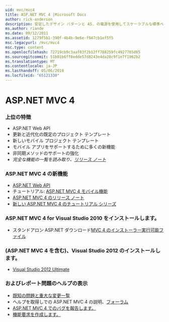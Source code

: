 ```yaml
---
uid: mvc/mvc4
title: ASP.NET MVC 4 |Microsoft Docs
author: rick-anderson
description: 安定したデザイン パターンと AS. の電源を使用してスケーラブルな標準ベースの web アプリケーションを構築するためのフレームワークを ASP.NET MVC 4 の ASP.NET MVC 4 には.
ms.author: riande
ms.date: 09/12/2011
ms.assetid: 1279f5b1-390f-4b4b-9e6e-f947cb1ef5f5
msc.legacyurl: /mvc/mvc4
msc.type: content
ms.openlocfilehash: 72719cb9c3aaf03f2b12ff788259fc4927785d05
ms.sourcegitcommit: 51b01b6ff8edde57d8243e4da28c9f1e7f1962b2
ms.translationtype: MT
ms.contentlocale: ja-JP
ms.lasthandoff: 05/06/2019
ms.locfileid: "65121330"
---
```

# <a name="aspnet-mvc-4"></a>ASP.NET MVC 4

### <a name="top-features"></a>上位の特徴

- ASP.NET Web API
- 更新と近代化の既定のプロジェクト テンプレート
- 新しいモバイル プロジェクト テンプレート
- モバイル アプリをサポートするために多くの新機能
- 非同期メソッドのサポートの強化
- *完全な機能の一覧を読み取り、[リリース ノート](../whitepapers/mvc4-release-notes.md)*

### <a name="whats-new-in-aspnet-mvc-4"></a>ASP.NET MVC 4 の新機能

- [ASP.NET Web API](../web-api/index.md)
- チュートリアル: [ASP.NET MVC 4 モバイル機能](overview/older-versions/aspnet-mvc-4-mobile-features.md)
- [ASP.NET MVC 4 のリリース ノート](../whitepapers/mvc4-release-notes.md)
- [新しい ASP.NET MVC 4 のチュートリアル シリーズ](overview/older-versions/getting-started-with-aspnet-mvc4/intro-to-aspnet-mvc-4.md)

### <a name="install-aspnet-mvc-4-for-visual-studio-2010"></a>ASP.NET MVC 4 for Visual Studio 2010 をインストールします。

- スタンドアロン ASP.NET ダウンロード[MVC 4 のインストーラー実行可能ファイル](https://www.microsoft.com/download/details.aspx?id=30683)

### <a name="install-visual-studio-2012-includes-aspnet-mvc-4"></a>(ASP.NET MVC 4 を含む)、Visual Studio 2012 のインストールします。

- [Visual Studio 2012 Ultimate](https://go.microsoft.com/fwlink/?linkid=247148)

### <a name="getting-help-and-reporting-issues"></a>およびレポート問題のヘルプの表示

- [既知の問題と重大な変更一覧](../whitepapers/mvc4-release-notes.md#_Toc303253815)
- ヘルプを取得しでの ASP.NET MVC 4 の説明、[フォーラム](https://forums.asp.net/1146.aspx)
- [ASP.NET MVC 4 でのバグを報告します。](https://github.com/aspnet/AspNetWebStack/issues)
- [機能要求を作成します。](http://aspnet.uservoice.com/forums/41201-asp-net-mvc)
